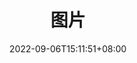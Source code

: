 ---
title: "图片"
date: 2022-09-06T15:11:51+08:00
draft: false
# description
description: "This is meta description"
---